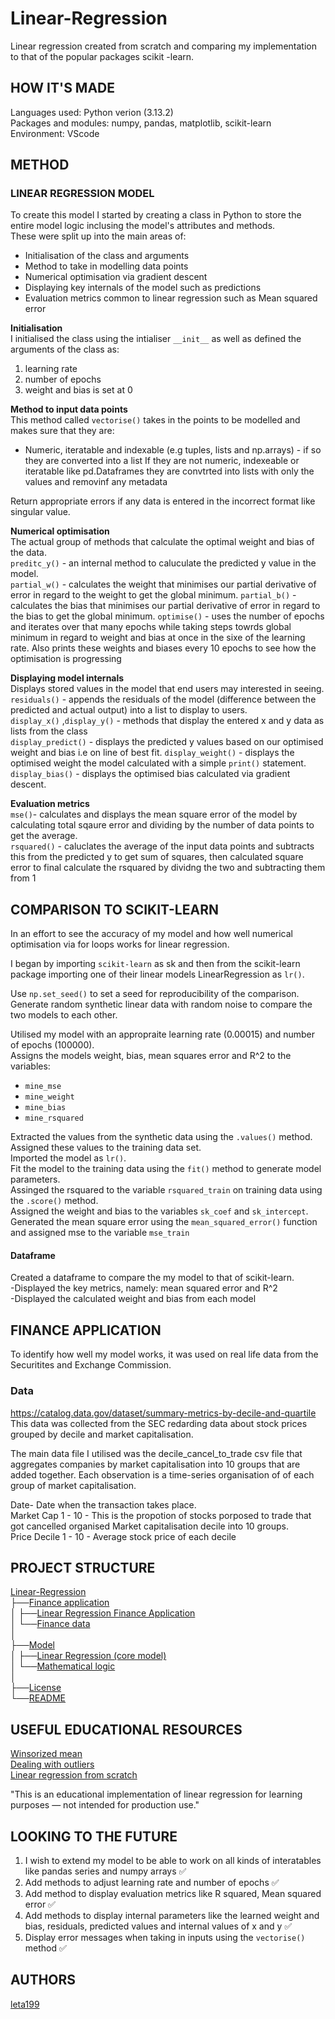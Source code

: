 # Linear-Regression
Linear regression created from scratch and comparing my implementation to that of the popular packages  scikit -learn. 


## HOW IT'S MADE 

Languages used: Python verion (3.13.2)  
Packages and modules: numpy, pandas, matplotlib, scikit-learn  
Environment: VScode  

## METHOD 
### LINEAR REGRESSION MODEL 
To create this model I started by creating a class in Python to store the entire model logic inclusing the model's attributes and methods.  
These were split up into the main areas of:
- Initialisation of the class and arguments
- Method to take in modelling data points
- Numerical optimisation via gradient descent
- Displaying key internals of the model such as predictions
- Evaluation metrics common to linear regression such as Mean squared error

**Initialisation**  
I initialised the class using the intialiser  `__init__`  as well as defined the arguments of the class as:
1) learning rate
2) number of epochs
3) weight and bias is set at 0

**Method to input data points**   
This method called `vectorise()` takes in the points to be modelled and makes sure that they are:
- Numeric, iteratable and indexable (e.g tuples, lists and np.arrays) - if so they are converted into a list
If they are not numeric, indexeable or iteratable like pd.Dataframes they are convtrted into lists with only the values and removinf any metadata

Return appropriate errors if any data is entered  in the incorrect format like singular value.

 **Numerical optimisation**  
 The actual group of  methods that calculate the optimal weight and bias of the data.  
`preditc_y()` - an internal method to caluculate the predicted y value in the model.  
`partial_w()` - calculates the weight that minimises our partial derivative of error in regard to the weight to get the global minimum.
`partial_b()` -calculates the bias that minimises our partial derivative of error in regard to the bias to get the global minimum.
`optimise()` - uses the number of epochs and iterates over that many epochs while taking steps towrds global minimum in regard to weight and bias at once in the sixe of the  learning rate. Also prints these weights and biases every 10 epochs to see how the optimisation is progressing 

**Displaying model internals**   
Displays stored values in the model that end users may interested in seeing.   
`residuals()` - appends the residuals of the model (difference between  the predicted and actual output) into a list to display to users.  
`display_x()` ,`display_y()` - methods that display the entered x and y data as lists from the class  
`display_predict()` - displays the predicted y values based on our optimised weight and bias i.e on line of best fit. 
`display_weight()` - displays the optimised weight the model calculated with a simple `print()` statement.  
`display_bias()` - displays the optimised bias calculated via gradient descent.

**Evaluation metrics**   
`mse()`- calculates and displays the mean square error of the model by calculating total sqaure error and dividing by the number of data points to get the average.  
`rsquared()` - caluclates the average of the input data points and subtracts this from the predicted y to get sum of squares, then calculated square error to final calculate the rsquared by dividng the two and subtracting them from 1

## COMPARISON TO SCIKIT-LEARN
In an effort to see the accuracy of my model and how well numerical optimisation via for loops works for linear regression.    

I began by importing `scikit-learn` as sk and then from the scikit-learn package importing one of their linear models LinearRegression as `lr()`.  

Use `np.set_seed()` to set a seed for reproducibility of the comparison.  
Generate random synthetic linear data with random noise to compare the two models to each other.  

Utilised my model with an appropraite learning rate (0.00015) and number of epochs (100000).  
Assigns the models weight, bias, mean squares error and R^2 to the variables:  
- `mine_mse`  
- `mine_weight`  
- `mine_bias`   
- `mine_rsquared`

Extracted the values from the synthetic data using the `.values()` method.  
Assigned these values to the training data set.  
Imported the model as `lr()`.  
Fit the model to the training data using the `fit()` method to generate model parameters.  
Assinged the rsquared to the variable `rsquared_train` on training data using the `.score()` method.  
Assigned the weight and bias to the variables `sk_coef` and `sk_intercept`.   
Generated the mean square error using the `mean_squared_error()` function and assigned mse to the variable `mse_train`

#### Dataframe      
Created a dataframe to compare the my model to that of scikit-learn.  
-Displayed the key metrics, namely: mean squared error and R^2   
-Displayed the calculated weight and bias from each model 

## FINANCE APPLICATION 
To identify how well my model works, it was used on real life data from the Securitites and Exchange Commission. 

### Data  
https://catalog.data.gov/dataset/summary-metrics-by-decile-and-quartile
This data was collected from the SEC  redarding data about stock prices grouped by decile and market capitalisation.

The main data file I utilised was the decile_cancel_to_trade csv file that aggregates companies by market capitalisation into 10 groups that are added together.  Each observation is a time-series organisation of of each group of market capitalisation. 

Date- Date when the transaction takes place.  
Market Cap 1 - 10 - This is the propotion of stocks porposed to trade that got cancelled organised Market capitalisation decile into 10 groups.  
Price Decile 1 - 10 - Average stock price of each decile 

 ## PROJECT STRUCTURE      
[Linear-Regression](https://github.com/leta199/Linear-Regression)  
├──[Finance application](https://github.com/leta199/Linear-Regression/tree/main/finance_application)  
│  ├──[Linear Regression Finance Application](https://github.com/leta199/Linear-Regression/blob/main/finance_application/Linear_Regression_Finance.ipynb)   
│  └──[Finance data](https://github.com/leta199/Linear-Regression/blob/main/finance_application/finance_data.csv)  
│  
├──[Model](https://github.com/leta199/Linear-Regression/tree/main/model)  
│  ├──[Linear Regression (core model)](https://github.com/leta199/Linear-Regression/blob/main/model/Linear_Regression.ipynb)  
│  └──[Mathematical logic](https://github.com/leta199/Linear-Regression/blob/main/model/Mathematical%20logic.pdf)  
│  
├──[License](https://github.com/leta199/Linear-Regression/blob/main/LICENSE)  
└──[README](https://github.com/leta199/Linear-Regression/blob/main/README.md)


## USEFUL EDUCATIONAL RESOURCES    
[Winsorized mean](https://www.datacamp.com/tutorial/winsorized-mean)   
[Dealing with outliers](https://www.analyticsvidhya.com/blog/2022/09/dealing-with-outliers-using-the-iqr-method/)  
[Linear regression from scratch](https://youtu.be/VmbA0pi2cRQ?si=DLD_hFtu1TFj-SMf)

"This is an educational implementation of linear regression for learning purposes — not intended for production use."

## LOOKING TO THE FUTURE  
1) I wish to extend my model to be able to work on all kinds of interatables like pandas series and numpy arrays ✅
2) Add methods to adjust learning rate and number of epochs ✅
3) Add method to display evaluation metrics like R squared, Mean squared error ✅ 
4) Add methods to display internal parameters like the learned weight and bias, residuals, predicted values  and internal values of x and y ✅
5) Display error messages when taking in inputs using the `vectorise()` method ✅
   
## AUTHORS 
[leta199](https://github.com/leta199)
